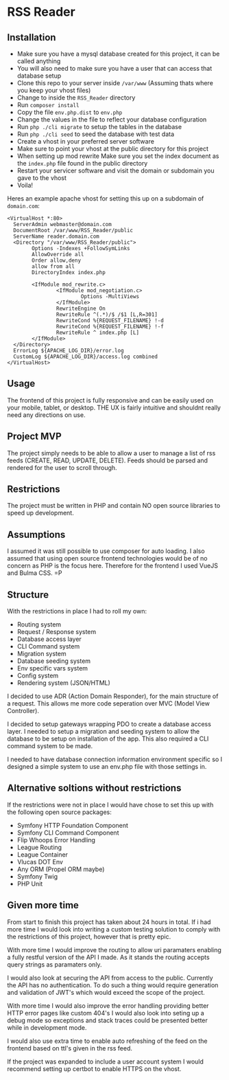 # RSS Reader

## Installation

- Make sure you have a mysql database created for this project, it can be called anything
- You will also need to make sure you have a user that can access that database setup
- Clone this repo to your server inside ```/var/www``` (Assuming thats where you keep your vhost files)
- Change to inside the ```RSS_Reader``` directory
- Run ```composer install```
- Copy the file ```env.php.dist``` to ```env.php```
- Change the values in the file to reflect your database configuration
- Run ```php ./cli migrate``` to setup the tables in the database
- Run ```php ./cli seed``` to seed the database with test data
- Create a vhost in your preferred server software
- Make sure to point your vhost at the public directory for this project
- When setting up mod rewrite Make sure you set the index document as the ```index.php``` file found in the public directory
- Restart your servicer software and visit the domain or subdomain you gave to the vhost
- Voila!

Heres an example apache vhost for setting this up on a subdomain of ```domain.com```:

```
<VirtualHost *:80>
  ServerAdmin webmaster@domain.com
  DocumentRoot /var/www/RSS_Reader/public
  ServerName reader.domain.com
  <Directory "/var/www/RSS_Reader/public">
        Options -Indexes +FollowSymLinks
        AllowOverride all
        Order allow,deny
        allow from all
        DirectoryIndex index.php

        <IfModule mod_rewrite.c>
                <IfModule mod_negotiation.c>
                        Options -MultiViews
                </IfModule>
                RewriteEngine On
                RewriteRule ^(.*)/$ /$1 [L,R=301]
                RewriteCond %{REQUEST_FILENAME} !-d
                RewriteCond %{REQUEST_FILENAME} !-f
                RewriteRule ^ index.php [L]
        </IfModule>
  </Directory>
  ErrorLog ${APACHE_LOG_DIR}/error.log
  CustomLog ${APACHE_LOG_DIR}/access.log combined
</VirtualHost>
```

## Usage

The frontend of this project is fully responsive and can be easily used on your mobile, tablet, or desktop.
THE UX is fairly intuitive and shouldnt really need any directions on use.

## Project MVP

The project simply needs to be able to allow a user to 
manage a list of rss feeds (CREATE, READ, UPDATE, DELETE). 
Feeds should be parsed and rendered for the user to scroll through.

## Restrictions

The project must be written in PHP and contain NO open source
libraries to speed up development.

## Assumptions

I assumed it was still possible to use composer for auto loading. I also assumed that using 
open source frontend technologies would be of no concern as PHP is the focus here. Therefore 
for the frontend I used VueJS and Bulma CSS. =P

## Structure

With the restrictions in place I had to roll my own:

- Routing system
- Request / Response system
- Database access layer
- CLI Command system
- Migration system
- Database seeding system
- Env specific vars system
- Config system
- Rendering system (JSON/HTML)

I decided to use ADR (Action Domain Responder), for the main structure of 
a request. This allows me more code seperation over MVC (Model View Controller).

I decided to setup gateways wrapping PDO to create a database access layer.
I needed to setup a migration and seeding system to allow the database to be setup
on installation of the app. This also required a CLI command system to be made. 

I needed to have database connection information environment specific so I designed
a simple system to use an env.php file with those settings in.

## Alternative soltions without restrictions

If the restrictions were not in place I would have chose to set this up 
with the following open source packages:

- Symfony HTTP Foundation Component
- Symfony CLI Command Component
- Flip Whoops Error Handling
- League Routing
- League Container
- Vlucas DOT Env
- Any ORM (Propel ORM maybe)
- Symfony Twig
- PHP Unit

## Given more time

From start to finish this project has taken about 24 hours in total. If i had more time I would look into
writing a custom testing solution to comply with the restrictions of this project, however that is pretty epic.

With more time I would improve the routing to allow uri paramaters enabling a fully restful version of the API
I made. As it stands the routing accepts query strings as paramaters only.

I would also look at securing the API from access to the public. Currently the API has no authentication. To
do such a thing would require generation and validation of JWT's which would exceed the scope of the project.

With more time I would also improve the error handling providing better HTTP error pages like custom 404's
I would also look into seting up a debug mode so exceptions and stack traces could be presented better while
in development mode.

I would also use extra time to enable auto refreshing of the feed on the frontend based on 
ttl's given in the rss feed. 

If the project was expanded to include a user account system I would recommend setting 
up certbot to enable HTTPS on the vhost.
